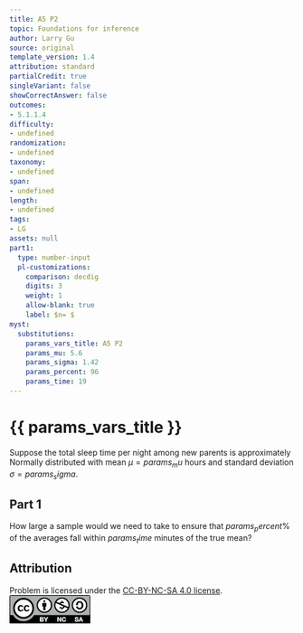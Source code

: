 ```yaml
---
title: A5 P2
topic: Foundations for inference
author: Larry Gu
source: original
template_version: 1.4
attribution: standard
partialCredit: true
singleVariant: false
showCorrectAnswer: false
outcomes:
- 5.1.1.4
difficulty:
- undefined
randomization:
- undefined
taxonomy:
- undefined
span:
- undefined
length:
- undefined
tags:
- LG
assets: null
part1:
  type: number-input
  pl-customizations:
    comparison: decdig
    digits: 3
    weight: 1
    allow-blank: true
    label: $n= $
myst:
  substitutions:
    params_vars_title: A5 P2
    params_mu: 5.6
    params_sigma: 1.42
    params_percent: 96
    params_time: 19
---
```

# {{ params_vars_title }}
Suppose the total sleep time per night among new parents is approximately Normally distributed with mean $\mu = {{ params_mu}}$ hours and standard deviation $\sigma = {{ params_sigma}}$.

## Part 1

How large a sample would we need to take to ensure that ${{ params_percent}}$% of the averages fall within ${{ params_time}}$ minutes of the true mean?

## Attribution

Problem is licensed under the [CC-BY-NC-SA 4.0 license](https://creativecommons.org/licenses/by-nc-sa/4.0/).<br> ![The Creative Commons 4.0 license requiring attribution-BY, non-commercial-NC, and share-alike-SA license.](https://raw.githubusercontent.com/firasm/bits/master/by-nc-sa.png)